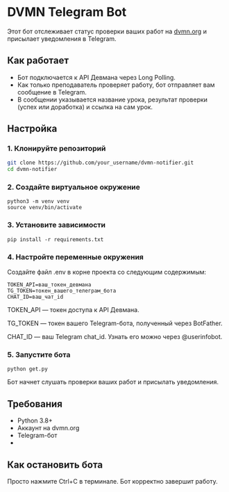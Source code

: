 # DVMN Telegram Bot

Этот бот отслеживает статус проверки ваших работ на [dvmn.org](https://dvmn.org/) и присылает уведомления в Telegram.

## Как работает

- Бот подключается к API Девмана через Long Polling.
- Как только преподаватель проверяет работу, бот отправляет вам сообщение в Telegram.
- В сообщении указывается название урока, результат проверки (успех или доработка) и ссылка на сам урок.

## Настройка

### 1. Клонируйте репозиторий

```bash
git clone https://github.com/your_username/dvmn-notifier.git
cd dvmn-notifier
```
### 2. Создайте виртуальное окружение
```
python3 -m venv venv
source venv/bin/activate
```
### 3. Установите зависимости
```
pip install -r requirements.txt
```
### 4. Настройте переменные окружения

Создайте файл .env в корне проекта со следующим содержимым:
```
TOKEN_API=ваш_токен_девмана
TG_TOKEN=токен_вашего_телеграм_бота
CHAT_ID=ваш_чат_id
```
TOKEN_API — токен доступа к API Девмана.

TG_TOKEN — токен вашего Telegram-бота, полученный через BotFather.

CHAT_ID — ваш Telegram chat_id. Узнать его можно через @userinfobot.

### 5. Запустите бота
```
python get.py
```
Бот начнет слушать проверки ваших работ и присылать уведомления.

## Требования

- Python 3.8+
- Аккаунт на dvmn.org
- Telegram-бот
- 
## Как остановить бота

Просто нажмите Ctrl+C в терминале. Бот корректно завершит работу.

